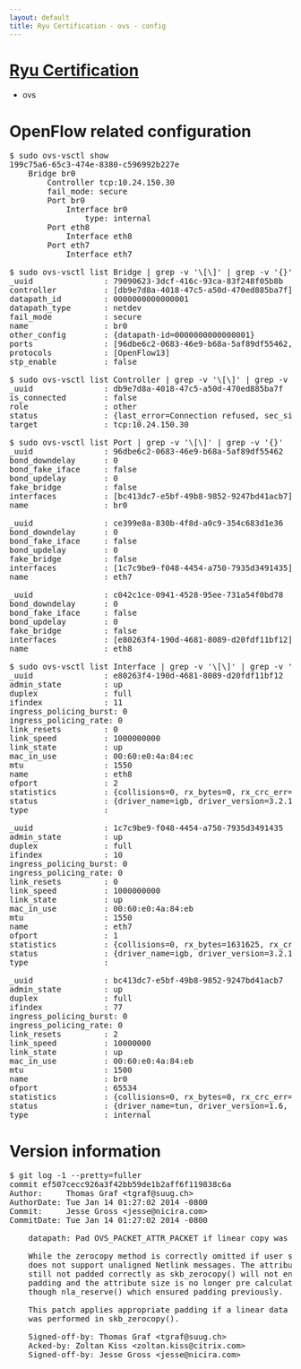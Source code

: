 ```yaml
---
layout: default
title: Ryu Certification - ovs - config
---
```

# [Ryu Certification](http://osrg.github.io/ryu/certification.html)
* ovs 

# OpenFlow related configuration
<pre>
$ sudo ovs-vsctl show
199c75a6-65c3-474e-8380-c596992b227e
    Bridge br0
        Controller tcp:10.24.150.30
        fail_mode: secure
        Port br0
            Interface br0
                type: internal
        Port eth8
            Interface eth8
        Port eth7
            Interface eth7

$ sudo ovs-vsctl list Bridge | grep -v '\[\]' | grep -v '{}'
_uuid               : 79090623-3dcf-416c-93ca-83f248f05b8b
controller          : [db9e7d8a-4018-47c5-a50d-470ed885ba7f]
datapath_id         : 0000000000000001
datapath_type       : netdev
fail_mode           : secure
name                : br0
other_config        : {datapath-id=0000000000000001}
ports               : [96dbe6c2-0683-46e9-b68a-5af89df55462, c042c1ce-0941-4528-95ee-731a54f0bd78, ce399e8a-830b-4f8d-a0c9-354c683d1e36]
protocols           : [OpenFlow13]
stp_enable          : false

$ sudo ovs-vsctl list Controller | grep -v '\[\]' | grep -v '{}'
_uuid               : db9e7d8a-4018-47c5-a50d-470ed885ba7f
is_connected        : false
role                : other
status              : {last_error=Connection refused, sec_since_connect=296, sec_since_disconnect=0, state=BACKOFF}
target              : tcp:10.24.150.30

$ sudo ovs-vsctl list Port | grep -v '\[\]' | grep -v '{}'
_uuid               : 96dbe6c2-0683-46e9-b68a-5af89df55462
bond_downdelay      : 0
bond_fake_iface     : false
bond_updelay        : 0
fake_bridge         : false
interfaces          : [bc413dc7-e5bf-49b8-9852-9247bd41acb7]
name                : br0

_uuid               : ce399e8a-830b-4f8d-a0c9-354c683d1e36
bond_downdelay      : 0
bond_fake_iface     : false
bond_updelay        : 0
fake_bridge         : false
interfaces          : [1c7c9be9-f048-4454-a750-7935d3491435]
name                : eth7

_uuid               : c042c1ce-0941-4528-95ee-731a54f0bd78
bond_downdelay      : 0
bond_fake_iface     : false
bond_updelay        : 0
fake_bridge         : false
interfaces          : [e80263f4-190d-4681-8089-d20fdf11bf12]
name                : eth8

$ sudo ovs-vsctl list Interface | grep -v '\[\]' | grep -v '{}'
_uuid               : e80263f4-190d-4681-8089-d20fdf11bf12
admin_state         : up
duplex              : full
ifindex             : 11
ingress_policing_burst: 0
ingress_policing_rate: 0
link_resets         : 0
link_speed          : 1000000000
link_state          : up
mac_in_use          : 00:60:e0:4a:84:ec
mtu                 : 1550
name                : eth8
ofport              : 2
statistics          : {collisions=0, rx_bytes=0, rx_crc_err=0, rx_dropped=0, rx_errors=0, rx_frame_err=0, rx_over_err=0, rx_packets=0, tx_bytes=510436, tx_dropped=0, tx_errors=0, tx_packets=5500}
status              : {driver_name=igb, driver_version=3.2.10-k, firmware_version=3.10-0}
type                : 

_uuid               : 1c7c9be9-f048-4454-a750-7935d3491435
admin_state         : up
duplex              : full
ifindex             : 10
ingress_policing_burst: 0
ingress_policing_rate: 0
link_resets         : 0
link_speed          : 1000000000
link_state          : up
mac_in_use          : 00:60:e0:4a:84:eb
mtu                 : 1550
name                : eth7
ofport              : 1
statistics          : {collisions=0, rx_bytes=1631625, rx_crc_err=0, rx_dropped=0, rx_errors=0, rx_frame_err=0, rx_over_err=0, rx_packets=16500, tx_bytes=0, tx_dropped=0, tx_errors=0, tx_packets=0}
status              : {driver_name=igb, driver_version=3.2.10-k, firmware_version=3.10-0}
type                : 

_uuid               : bc413dc7-e5bf-49b8-9852-9247bd41acb7
admin_state         : up
duplex              : full
ifindex             : 77
ingress_policing_burst: 0
ingress_policing_rate: 0
link_resets         : 2
link_speed          : 10000000
link_state          : up
mac_in_use          : 00:60:e0:4a:84:eb
mtu                 : 1500
name                : br0
ofport              : 65534
statistics          : {collisions=0, rx_bytes=0, rx_crc_err=0, rx_dropped=0, rx_errors=0, rx_frame_err=0, rx_over_err=0, rx_packets=0, tx_bytes=0, tx_dropped=0, tx_errors=0, tx_packets=0}
status              : {driver_name=tun, driver_version=1.6, firmware_version=N/A}
type                : internal
</pre>

# Version information
<pre>
$ git log -1 --pretty=fuller
commit ef507cecc926a3f42bb59de1b2aff6f119838c6a
Author:     Thomas Graf &lt;tgraf@suug.ch&gt;
AuthorDate: Tue Jan 14 01:27:02 2014 -0800
Commit:     Jesse Gross &lt;jesse@nicira.com&gt;
CommitDate: Tue Jan 14 01:27:02 2014 -0800

    datapath: Pad OVS_PACKET_ATTR_PACKET if linear copy was performed
    
    While the zerocopy method is correctly omitted if user space
    does not support unaligned Netlink messages. The attribute is
    still not padded correctly as skb_zerocopy() will not ensure
    padding and the attribute size is no longer pre calculated
    though nla_reserve() which ensured padding previously.
    
    This patch applies appropriate padding if a linear data copy
    was performed in skb_zerocopy().
    
    Signed-off-by: Thomas Graf &lt;tgraf@suug.ch&gt;
    Acked-by: Zoltan Kiss &lt;zoltan.kiss@citrix.com&gt;
    Signed-off-by: Jesse Gross &lt;jesse@nicira.com&gt;
</pre>
